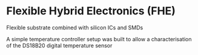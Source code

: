 # Flexible Hybrid Electronics (FHE)
Flexible substrate combined with silicon ICs and SMDs

A simple temperature controller setup was built to allow a characterisation of the DS18B20 digital temperature sensor
